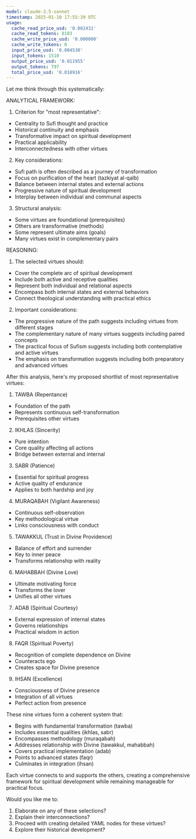 ```yaml
---
model: claude-3.5-sonnet
timestamp: 2025-01-10 17:55:39 UTC
usage:
  cache_read_price_usd: '0.002431'
  cache_read_tokens: 8103
  cache_write_price_usd: '0.000000'
  cache_write_tokens: 0
  input_price_usd: '0.004530'
  input_tokens: 1510
  output_price_usd: '0.011955'
  output_tokens: 797
  total_price_usd: '0.018916'
---
```


Let me think through this systematically:

ANALYTICAL FRAMEWORK:
1. Criterion for "most representative":
- Centrality to Sufi thought and practice
- Historical continuity and emphasis
- Transformative impact on spiritual development
- Practical applicability
- Interconnectedness with other virtues

2. Key considerations:
- Sufi path is often described as a journey of transformation
- Focus on purification of the heart (tazkiyat al-qalb)
- Balance between internal states and external actions
- Progressive nature of spiritual development
- Interplay between individual and communal aspects

3. Structural analysis:
- Some virtues are foundational (prerequisites)
- Others are transformative (methods)
- Some represent ultimate aims (goals)
- Many virtues exist in complementary pairs

REASONING:
1. The selected virtues should:
- Cover the complete arc of spiritual development
- Include both active and receptive qualities
- Represent both individual and relational aspects
- Encompass both internal states and external behaviors
- Connect theological understanding with practical ethics

2. Important considerations:
- The progressive nature of the path suggests including virtues from different stages
- The complementary nature of many virtues suggests including paired concepts
- The practical focus of Sufism suggests including both contemplative and active virtues
- The emphasis on transformation suggests including both preparatory and advanced virtues

After this analysis, here's my proposed shortlist of most representative virtues:

1. TAWBA (Repentance)
- Foundation of the path
- Represents continuous self-transformation
- Prerequisites other virtues

2. IKHLAS (Sincerity)
- Pure intention
- Core quality affecting all actions
- Bridge between external and internal

3. SABR (Patience)
- Essential for spiritual progress
- Active quality of endurance
- Applies to both hardship and joy

4. MURAQABAH (Vigilant Awareness)
- Continuous self-observation
- Key methodological virtue
- Links consciousness with conduct

5. TAWAKKUL (Trust in Divine Providence)
- Balance of effort and surrender
- Key to inner peace
- Transforms relationship with reality

6. MAHABBAH (Divine Love)
- Ultimate motivating force
- Transforms the lover
- Unifies all other virtues

7. ADAB (Spiritual Courtesy)
- External expression of internal states
- Governs relationships
- Practical wisdom in action

8. FAQR (Spiritual Poverty)
- Recognition of complete dependence on Divine
- Counteracts ego
- Creates space for Divine presence

9. IHSAN (Excellence)
- Consciousness of Divine presence
- Integration of all virtues
- Perfect action from presence

These nine virtues form a coherent system that:
- Begins with fundamental transformation (tawba)
- Includes essential qualities (ikhlas, sabr)
- Encompasses methodology (muraqabah)
- Addresses relationship with Divine (tawakkul, mahabbah)
- Covers practical implementation (adab)
- Points to advanced states (faqr)
- Culminates in integration (ihsan)

Each virtue connects to and supports the others, creating a comprehensive framework for spiritual development while remaining manageable for practical focus.

Would you like me to:
1. Elaborate on any of these selections?
2. Explain their interconnections?
3. Proceed with creating detailed YAML nodes for these virtues?
4. Explore their historical development?